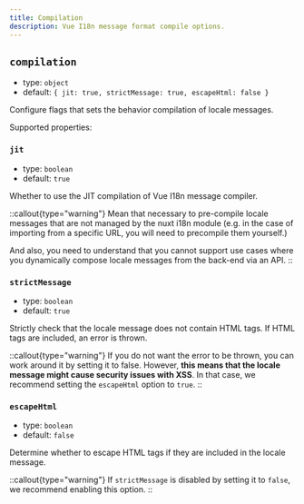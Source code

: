 ```yaml
---
title: Compilation
description: Vue I18n message format compile options.
---
```


## `compilation`

- type: `object`
- default: `{ jit: true, strictMessage: true, escapeHtml: false }`

Configure flags that sets the behavior compilation of locale messages.

Supported properties:

### `jit`

- type: `boolean`
- default: `true`

Whether to use the JIT compilation of Vue I18n message compiler.

::callout{type="warning"}
Mean that necessary to pre-compile locale messages that are not managed by the nuxt i18n module (e.g. in the case of importing from a specific URL, you will need to precompile them yourself.)

And also, you need to understand that you cannot support use cases where you dynamically compose locale messages from the back-end via an API.
::

### `strictMessage`

- type: `boolean`
- default: `true`

Strictly check that the locale message does not contain HTML tags. If HTML tags are included, an error is thrown.

::callout{type="warning"}
If you do not want the error to be thrown, you can work around it by setting it to false. However, **this means that the locale message might cause security issues with XSS**. In that case, we recommend setting the `escapeHtml` option to `true`.
::

### `escapeHtml`

- type: `boolean`
- default: `false`

Determine whether to escape HTML tags if they are included in the locale message.

::callout{type="warning"}
If `strictMessage` is disabled by setting it to `false`, we recommend enabling this option.
::
